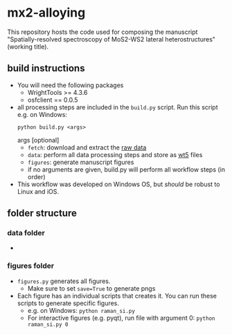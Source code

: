 # mx2-alloying

This repository hosts the code used for composing the manuscript 
"Spatially-resolved spectroscopy of MoS2-WS2 lateral heterostructures" (working title).

## build instructions
- You will need the following packages
  - WrightTools >= 4.3.6
  - osfclient == 0.0.5
- all processing steps are included in the `build.py` script.  Run this script e.g. on Windows:
  ```
  python build.py <args>
  ```
  args [optional]
  - `fetch`: download and extract the [raw data](https://osf.io/6gxsn)
  - `data`: perform all data processing steps and store as [wt5](http://wright.tools/en/stable/wt5.html) files
  - `figures`: generate manuscript figures
  - if no arguments are given, build.py will perform all workflow steps (in order)
- This workflow was developed on Windows OS, but _should_ be robust to Linux and iOS.

## folder structure

### data folder
- 

### figures folder
- `figures.py` generates all figures.  
  - Make sure to set `save=True` to generate pngs
- Each figure has an individual scripts that creates it.  You can run these scripts to generate specific figures. 
  - e.g. on Windows: `python raman_si.py`
  - For interactive figures (e.g. pyqt), run file with argument 0:
    `python raman_si.py 0`

